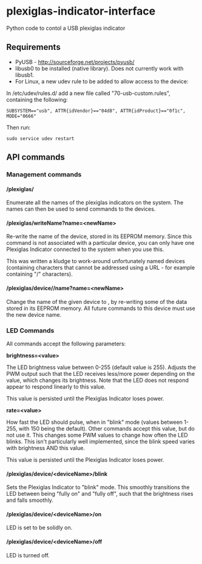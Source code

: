 # plexiglas-indicator-interface
Python code to contol a USB plexiglas indicator

## Requirements
 * PyUSB - http://sourceforge.net/projects/pyusb/
 * libusb0 to be installed (native library). Does not currently work with libusb1.
 * For Linux, a new udev rule to be added to allow access to the device:
 
 In /etc/udev/rules.d/ add a new file called "70-usb-custom.rules", containing the following:

 ```
SUBSYSTEM=="usb", ATTR{idVendor}=="04d8", ATTR{idProduct}=="0f1c", MODE="0666"
 ```

 Then run:
 ```
 sudo service udev restart
 ```
## API commands

### Management commands

#### /plexiglas/
  
Enumerate all the names of the plexiglas indicators on the system. The names can then be used to send commands to the devices.
  
#### /plexiglas/writeName?name=\<newName\>
 
 Re-write the name of the device, stored in its EEPROM memory. Since this command is not associated with a particular device, you can only have one Plexiglas Indicator connected to the system when you use this.
 
 This was written a kludge to work-around unfortunately named devices (containing characters that cannot be addressed using a URL - for example containing "/" characters).
 
#### /plexiglas/device/<deviceName>/name?name=\<newName\>
 
 Change the name of the given device to <newName>, by re-writing some of the data stored in its EEPROM memory. All future commands to this device must use the new device name.
 
 ### LED Commands
 
 All commands accept the following parameters:
 
**brightness=\<value\>**
 
 The LED brightness value between 0-255 (default value is 255). Adjusts the PWM output such that the LED receives less/more power depending on the value, which changes its brightness. Note that the LED does not respond appear to respond linearly to this value.
 
 This value is persisted until the Plexiglas Indicator loses power.
 
**rate=\<value\>**
 
 How fast the LED should pulse, when in "blink" mode (values between 1-255, with 150 being the default). Other commands accept this value, but do not use it. This changes some PWM values to change how often the LED blinks. This isn't particularly well implemented, since the blink speed varies with brightness AND this value.
 
 This value is persisted until the Plexiglas Indicator loses power.
 
#### /plexiglas/device/\<deviceName\>/blink
 
 Sets the Plexiglas Indicator to "blink" mode. This smoothly transitions the LED between being "fully on" and "fully off", such that the brightness rises and falls smoothly.
 
#### /plexiglas/device/\<deviceName\>/on
 
 LED is set to be solidly on.
 
#### /plexiglas/device/\<deviceName\>/off
 
 LED is turned off.
 
 
